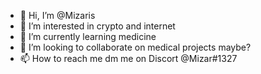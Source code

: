 - 👋 Hi, I’m @Mizaris
- 👀 I’m interested in crypto and internet
- 🌱 I’m currently learning medicine
- 💞️ I’m looking to collaborate on medical projects maybe?
- 📫 How to reach me dm me on Discort @Mizar#1327

<!---
Mizaris/Mizaris is a ✨ special ✨ repository because its `README.md` (this file) appears on your GitHub profile.
You can click the Preview link to take a look at your changes.
--->
